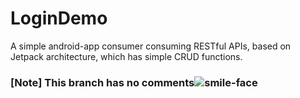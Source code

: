 # LoginDemo
 A simple android-app consumer consuming RESTful APIs,
 based on Jetpack architecture, which has simple CRUD functions.
 
### [Note] This branch has no comments![smile-face](../../../../laowang/Pictures/SavedPictures/2178044.png)